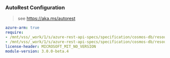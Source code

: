 ### AutoRest Configuration

> see https://aka.ms/autorest

``` yaml
azure-arm: true
require:
- /mnt/vss/_work/1/s/azure-rest-api-specs/specification/cosmos-db/resource-manager/readme.md
- /mnt/vss/_work/1/s/azure-rest-api-specs/specification/cosmos-db/resource-manager/readme.go.md
license-header: MICROSOFT_MIT_NO_VERSION
module-version: 3.0.0-beta.4
```